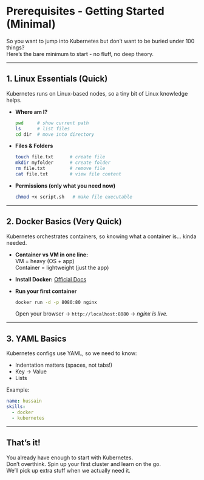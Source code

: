 # Prerequisites - Getting Started (Minimal)

So you want to jump into Kubernetes but don’t want to be buried under 100 things?  
Here’s the bare minimum to start - no fluff, no deep theory.  

---

## 1. Linux Essentials (Quick)

Kubernetes runs on Linux-based nodes, so a tiny bit of Linux knowledge helps.

- **Where am I?**
  ```bash
  pwd     # show current path
  ls      # list files
  cd dir  # move into directory
  ```

- **Files & Folders**
  ```bash
  touch file.txt      # create file
  mkdir myfolder      # create folder
  rm file.txt         # remove file
  cat file.txt        # view file content
  ```

- **Permissions (only what you need now)**
  ```bash
  chmod +x script.sh   # make file executable
  ```

---

## 2. Docker Basics (Very Quick)

Kubernetes orchestrates containers, so knowing what a container is… kinda needed.

- **Container vs VM in one line:**  
  VM = heavy (OS + app)  
  Container = lightweight (just the app)

- **Install Docker:** [Official Docs](https://docs.docker.com/get-docker/)

- **Run your first container**
  ```bash
  docker run -d -p 8080:80 nginx
  ```
  Open your browser → `http://localhost:8080` → *nginx is live.*

---

## 3. YAML Basics

Kubernetes configs use YAML, so we need to know:

- Indentation matters (spaces, not tabs!)
- Key → Value
- Lists

Example:
```yaml
name: hussain
skills:
  - docker
  - kubernetes
```

---

## That’s it!

You already have enough to start with Kubernetes.  
Don’t overthink. Spin up your first cluster and learn on the go.  
We’ll pick up extra stuff when we actually need it.
